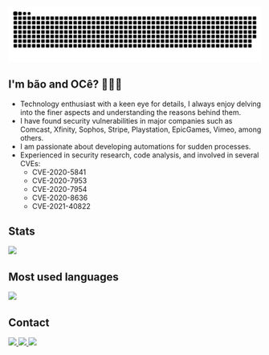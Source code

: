 <picture>
  <source media="(prefers-color-scheme: dark)" srcset="https://raw.githubusercontent.com/platane/platane/output/github-contribution-grid-snake-dark.svg">
  <source media="(prefers-color-scheme: light)" srcset="https://raw.githubusercontent.com/platane/platane/output/github-contribution-grid-snake.svg">
  <img alt="github contribution grid snake animation" src="https://raw.githubusercontent.com/platane/platane/output/github-contribution-grid-snake.svg">
</picture>

## I'm bão and OCê? 👨🏽‍🌾
 
- Technology enthusiast with a keen eye for details, I always enjoy delving into the finer aspects and understanding the reasons behind them.
- I have found security vulnerabilities in major companies such as Comcast, Xfinity, Sophos, Stripe, Playstation, EpicGames, Vimeo, among others.
- I am passionate about developing automations for sudden processes.
- Experienced in security research, code analysis, and involved in several CVEs:
  - CVE-2020-5841
  - CVE-2020-7953
  - CVE-2020-7954
  - CVE-2020-8636
  - CVE-2021-40822

## Stats

<div>
   <img src="https://github-readme-stats.vercel.app/api?username=phor3nsic&show_icons=true&theme=chartreuse-dark&include_all_commits=true&count_private=true&hide=issues" />
</div>

## Most used languages
<div>
  <img src="https://github-readme-stats.vercel.app/api/top-langs/?username=phor3nsic&langs_count=4&layout=compact&theme=dracula" />
  </div>
 
  
## Contact

   <a href="https://x.com/ph0r3nsic">
    <img src="https://img.shields.io/badge/@ph0r3nsic-grey.svg?style=square&logo=x">
  </a>
  
  <a href="https://www.linkedin.com/in/wallesonmoura/">
    <img src="https://img.shields.io/badge/@wallesonmoura-blue.svg?style=square&logo=linkedin">
  </a>
  
  <a href="https://hackerone.com/ph0r3nsic">
    <img src="https://img.shields.io/badge/@ph0r3nsic-black?style=square&logo=hackerone">
  </a>
  
  <div></div>

